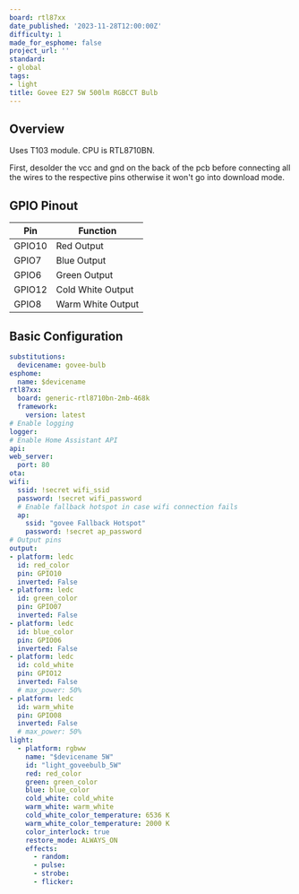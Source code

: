 ```yaml
---
board: rtl87xx
date_published: '2023-11-28T12:00:00Z'
difficulty: 1
made_for_esphome: false
project_url: ''
standard:
- global
tags:
- light
title: Govee E27 5W 500lm RGBCCT Bulb
---
```


## Overview

Uses T103 module. CPU is RTL8710BN.

First, desolder the vcc and gnd on the back of the pcb  before connecting all the wires to the respective pins otherwise it won't go into download mode.

## GPIO Pinout

| Pin    | Function                           |
| ------ | ---------------------------------- |
| GPIO10  | Red Output  |
| GPIO7  | Blue Output       |
| GPIO6  | Green Output  |
| GPIO12  | Cold White Output          |
| GPIO8  | Warm White Output  |

## Basic Configuration

```yaml
substitutions:
  devicename: govee-bulb
esphome:
  name: $devicename
rtl87xx:
  board: generic-rtl8710bn-2mb-468k
  framework:
    version: latest
# Enable logging
logger:
# Enable Home Assistant API
api:
web_server:
  port: 80
ota:
wifi:
  ssid: !secret wifi_ssid
  password: !secret wifi_password
  # Enable fallback hotspot in case wifi connection fails
  ap:
    ssid: "govee Fallback Hotspot"
    password: !secret ap_password
# Output pins
output:
- platform: ledc
  id: red_color
  pin: GPIO10
  inverted: False
- platform: ledc
  id: green_color
  pin: GPIO07
  inverted: False
- platform: ledc
  id: blue_color
  pin: GPIO06
  inverted: False
- platform: ledc
  id: cold_white
  pin: GPIO12
  inverted: False
  # max_power: 50%
- platform: ledc
  id: warm_white
  pin: GPIO08
  inverted: False
  # max_power: 50%
light:
  - platform: rgbww
    name: "$devicename 5W"
    id: "light_goveebulb_5W"
    red: red_color
    green: green_color
    blue: blue_color
    cold_white: cold_white
    warm_white: warm_white
    cold_white_color_temperature: 6536 K
    warm_white_color_temperature: 2000 K
    color_interlock: true
    restore_mode: ALWAYS_ON
    effects:
      - random:
      - pulse:
      - strobe:
      - flicker:
```